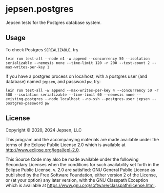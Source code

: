 # jepsen.postgres

Jepsen tests for the Postgres database system.

## Usage

To check Postgres `SERIALIZABLE`, try

```
lein run test-all --node n1 -w append --concurrency 50 --isolation serializable --nemesis none --time-limit 120 -r 200 --test-count 2 --max-writes-per-key 1
```

If you have a postgres process on localhost, with a postgres user (and
database) named `jepsen`, and password `pw`, try:

```
lein run test-all -w append --max-writes-per-key 4 --concurrency 50 -r 500 --isolation serializable --time-limit 60 --nemesis none --existing-postgres --node localhost --no-ssh --postgres-user jepsen --postgres-password pw
```

## License

Copyright © 2020, 2024 Jepsen, LLC

This program and the accompanying materials are made available under the
terms of the Eclipse Public License 2.0 which is available at
http://www.eclipse.org/legal/epl-2.0.

This Source Code may also be made available under the following Secondary
Licenses when the conditions for such availability set forth in the Eclipse
Public License, v. 2.0 are satisfied: GNU General Public License as published by
the Free Software Foundation, either version 2 of the License, or (at your
option) any later version, with the GNU Classpath Exception which is available
at https://www.gnu.org/software/classpath/license.html.
